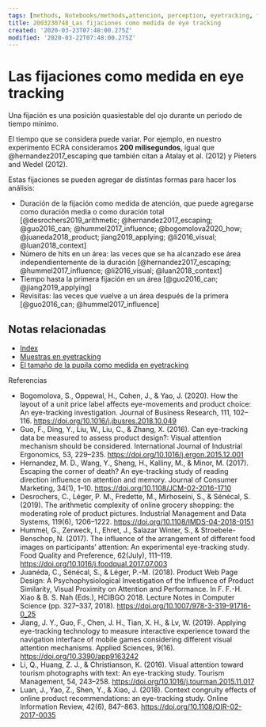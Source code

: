 ```yaml
---
tags: [methods, Notebooks/methods,attencion, perception, eyetracking, fixations, Notebooks/attention, Notebooks/perception]
title: 2003230748_Las fijaciones como medida de eye tracking
created: '2020-03-23T07:48:00.275Z'
modified: '2020-03-22T07:48:00.275Z'
---
```


# Las fijaciones como medida en eye tracking

Una fijación es una posición quasiestable del ojo durante un periodo de tiempo mínimo.

El tiempo que se considera puede variar. Por ejemplo, en nuestro experimento ECRA consideramos **200 milisegundos**, igual que @hernandez2017_escaping que también citan a Atalay et al. (2012) y Pieters and Wedel (2012).

Estas fijaciones se pueden agregar de distintas formas para hacer los análisis:

- Duración de la fijación como medida de atención, que puede agregarse como duración media o como duración total  [@desrochers2019_arithmetic; @hernandez2017_escaping; @guo2016_can; @hummel2017_influence; @bogomolova2020_how; @juaneda2018_product; jiang2019_applying; @li2016_visual; @luan2018_context]
- Número de hits en un área: las veces que se ha alcanzado ese área independientemente de la duración [@hernandez2017_escaping; @hummel2017_influence; @li2016_visual; @luan2018_context]
- Tiempo hasta la primera fijación en un área [@guo2016_can; @jiang2019_applying]
- Revisitas: las veces que vuelve a un área después de la primera [@guo2016_can; @hummel2017_influence]

## Notas relacionadas

- [Index](_2003101705_index.md)
- [Muestras en eyetracking](2003230740_muestras_eyetracking.md)
- [El tamaño de la pupila como medida en eyetracking](2003230803_pupilacomomedidadeatencion.md)

Referencias

- Bogomolova, S., Oppewal, H., Cohen, J., & Yao, J. (2020). How the layout of a unit price label affects eye-movements and product choice: An eye-tracking investigation. Journal of Business Research, 111, 102–116. https://doi.org/10.1016/j.jbusres.2018.10.049
- Guo, F., Ding, Y., Liu, W., Liu, C., & Zhang, X. (2016). Can eye-tracking data be measured to assess product design?: Visual attention mechanism should be considered. International Journal of Industrial Ergonomics, 53, 229–235. https://doi.org/10.1016/j.ergon.2015.12.001
- Hernandez, M. D., Wang, Y., Sheng, H., Kalliny, M., & Minor, M. (2017). Escaping the corner of death? An eye-tracking study of reading direction influence on attention and memory. Journal of Consumer Marketing, 34(1), 1–10. https://doi.org/10.1108/JCM-02-2016-1710
- Desrochers, C., Léger, P. M., Fredette, M., Mirhoseini, S., & Sénécal, S. (2019). The arithmetic complexity of online grocery shopping: the moderating role of product pictures. Industrial Management and Data Systems, 119(6), 1206–1222. https://doi.org/10.1108/IMDS-04-2018-0151
- Hummel, G., Zerweck, I., Ehret, J., Salazar Winter, S., & Stroebele-Benschop, N. (2017). The influence of the arrangement of different food images on participants’ attention: An experimental eye-tracking study. Food Quality and Preference, 62(July), 111–119. https://doi.org/10.1016/j.foodqual.2017.07.003
- Juanéda, C., Sénécal, S., & Léger, P.-M. (2018). Product Web Page Design: A Psychophysiological Investigation of the Influence of Product Similarity, Visual Proximity on Attention and Performance. In F. F.-H. Xiao & B. S. Nah (Eds.), HCIBGO 2018. Lecture Notes in Computer Science (pp. 327–337, 2018). https://doi.org/10.1007/978-3-319-91716-0_25
- Jiang, J. Y., Guo, F., Chen, J. H., Tian, X. H., & Lv, W. (2019). Applying eye-tracking technology to measure interactive experience toward the navigation interface of mobile games considering different visual attention mechanisms. Applied Sciences, 9(16). https://doi.org/10.3390/app9163242
- Li, Q., Huang, Z. J., & Christianson, K. (2016). Visual attention toward tourism photographs with text: An eye-tracking study. Tourism Management, 54, 243–258. https://doi.org/10.1016/j.tourman.2015.11.017
- Luan, J., Yao, Z., Shen, Y., & Xiao, J. (2018). Context congruity effects of online product recommendations: an eye-tracking study. Online Information Review, 42(6), 847–863. https://doi.org/10.1108/OIR-02-2017-0035